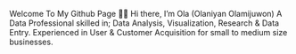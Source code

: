Welcome To My Github Page
👋🏾 Hi there,
I’m Ola (Olaniyan Olamijuwon)
A Data Professional skilled in; Data Analysis, Visualization, Research & Data Entry.
Experienced in User & Customer Acquisition for small to medium size businesses.
